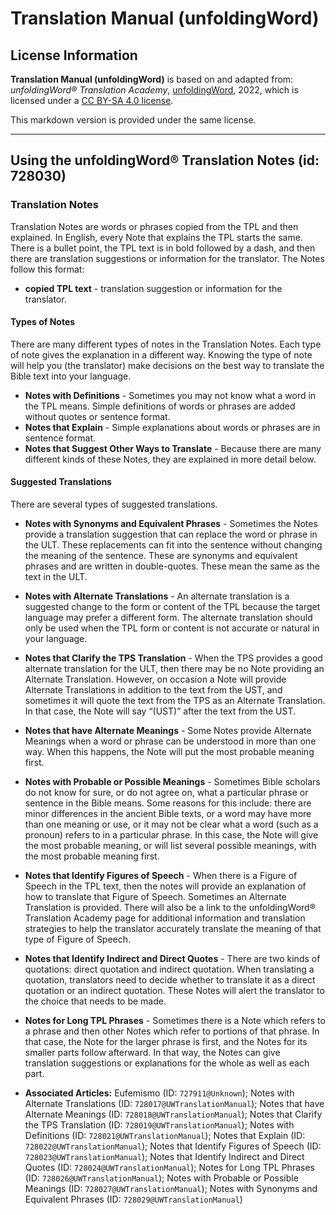 # Translation Manual (unfoldingWord)

## License Information

**Translation Manual (unfoldingWord)** is based on and adapted from: _unfoldingWord® Translation Academy_, [unfoldingWord](https://unfoldingword.org/utw), 2022, which is licensed under a [CC BY-SA 4.0 license](https://creativecommons.org/licenses/by-sa/4.0/legalcode.en).

This markdown version is provided under the same license.



--------------------------------

## Using the unfoldingWord® Translation Notes (id: 728030)

### Translation Notes

Translation Notes are words or phrases copied from the TPL and then explained. In English, every Note that explains the TPL starts the same. There is a bullet point, the TPL text is in bold followed by a dash, and then there are translation suggestions or information for the translator. The Notes follow this format:

* **copied TPL text** \- translation suggestion or information for the translator.

#### Types of Notes

There are many different types of notes in the Translation Notes. Each type of note gives the explanation in a different way. Knowing the type of note will help you (the translator) make decisions on the best way to translate the Bible text into your language.

* **Notes with Definitions** \- Sometimes you may not know what a word in the TPL means. Simple definitions of words or phrases are added without quotes or sentence format.
* **Notes that Explain** \- Simple explanations about words or phrases are in sentence format.
* **Notes that Suggest Other Ways to Translate** \- Because there are many different kinds of these Notes, they are explained in more detail below.

#### Suggested Translations

There are several types of suggested translations.

* **Notes with Synonyms and Equivalent Phrases** \- Sometimes the Notes provide a translation suggestion that can replace the word or phrase in the ULT. These replacements can fit into the sentence without changing the meaning of the sentence. These are synonyms and equivalent phrases and are written in double\-quotes. These mean the same as the text in the ULT.
* **Notes with Alternate Translations** \- An alternate translation is a suggested change to the form or content of the TPL because the target language may prefer a different form. The alternate translation should only be used when the TPL form or content is not accurate or natural in your language.
* **Notes that Clarify the TPS Translation** \- When the TPS provides a good alternate translation for the ULT, then there may be no Note providing an Alternate Translation. However, on occasion a Note will provide Alternate Translations in addition to the text from the UST, and sometimes it will quote the text from the TPS as an Alternate Translation. In that case, the Note will say “(UST)” after the text from the UST.
* **Notes that have Alternate Meanings** \- Some Notes provide Alternate Meanings when a word or phrase can be understood in more than one way. When this happens, the Note will put the most probable meaning first.
* **Notes with Probable or Possible Meanings** \- Sometimes Bible scholars do not know for sure, or do not agree on, what a particular phrase or sentence in the Bible means. Some reasons for this include: there are minor differences in the ancient Bible texts, or a word may have more than one meaning or use, or it may not be clear what a word (such as a pronoun) refers to in a particular phrase. In this case, the Note will give the most probable meaning, or will list several possible meanings, with the most probable meaning first.
* **Notes that Identify Figures of Speech** \- When there is a Figure of Speech in the TPL text, then the notes will provide an explanation of how to translate that Figure of Speech. Sometimes an Alternate Translation is provided. There will also be a link to the unfoldingWord® Translation Academy page for additional information and translation strategies to help the translator accurately translate the meaning of that type of Figure of Speech.
* **Notes that Identify Indirect and Direct Quotes** \- There are two kinds of quotations: direct quotation and indirect quotation. When translating a quotation, translators need to decide whether to translate it as a direct quotation or an indirect quotation. These Notes will alert the translator to the choice that needs to be made.
* **Notes for Long TPL Phrases** \- Sometimes there is a Note which refers to a phrase and then other Notes which refer to portions of that phrase. In that case, the Note for the larger phrase is first, and the Notes for its smaller parts follow afterward. In that way, the Notes can give translation suggestions or explanations for the whole as well as each part.

* **Associated Articles:** Eufemismo (ID: `727911@Unknown`); Notes with Alternate Translations (ID: `728017@UWTranslationManual`); Notes that have Alternate Meanings (ID: `728018@UWTranslationManual`); Notes that Clarify the TPS Translation (ID: `728019@UWTranslationManual`); Notes with Definitions (ID: `728021@UWTranslationManual`); Notes that Explain (ID: `728022@UWTranslationManual`); Notes that Identify Figures of Speech (ID: `728023@UWTranslationManual`); Notes that Identify Indirect and Direct Quotes (ID: `728024@UWTranslationManual`); Notes for Long TPL Phrases (ID: `728026@UWTranslationManual`); Notes with Probable or Possible Meanings (ID: `728027@UWTranslationManual`); Notes with Synonyms and Equivalent Phrases (ID: `728029@UWTranslationManual`)

